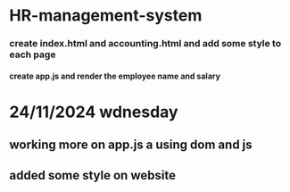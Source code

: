 # HR-management-system
### create index.html and accounting.html and add some style to each page
#### create app.js and render the employee name and salary
# 24/11/2024 wdnesday
## working more on app.js a using dom and js
## added some style on website